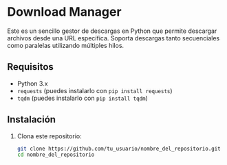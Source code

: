 # Download Manager

Este es un sencillo gestor de descargas en Python que permite descargar archivos desde una URL específica. Soporta descargas tanto secuenciales como paralelas utilizando múltiples hilos.

## Requisitos

- Python 3.x
- `requests` (puedes instalarlo con `pip install requests`)
- `tqdm` (puedes instalarlo con `pip install tqdm`)

## Instalación

1. Clona este repositorio:
   ```bash
   git clone https://github.com/tu_usuario/nombre_del_repositorio.git
   cd nombre_del_repositorio
